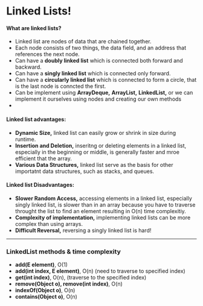 # Linked Lists!
#### What are linked lists?
* Linked list are nodes of data that are chained together.
* Each node consists of two things, the data field, and an address that references the next node. 
* Can have a **doubly linked list** which is connected both forward and backward.
* Can have a **singly linked list** which is connected only forward.
* Can have a **circularly linked list** which is connected to form a circle, that is the last node is conncted the first.
* Can be implement using **ArrayDeque,** **ArrayList,** **LinkedList,** or we can implement it ourselves using nodes and creating our own methods
* 

#### Linked list advantages:
* **Dynamic Size,** linked list can easily grow or shrink in size during runtime.  
* **Insertion and Deletion,** inseritng or deleting elements in a linked list, especially in the beginning or middle, is generally faster and mroe efficient that the array.
* **Various Data Structures,** linked list serve as the basis for other importatnt data structures, such as stacks, and queues.
#### Linked list Disadvantages:
* **Slower Random Access,** accessing elements in a linked list, especially singly linked list, is slower than in an array because you have to traverse throught the list to find an element resulting in O(n) time complexitiy.
* **Complexity of implementation,** implementing linked lists can be more complex than using arrays.
* **Difficult Reversal,** reversing a singly linked list is hard!
* **

### LinkedList methods & time complexity
* **add(E element)**, O(1)
* **add(int index, E element)**, O(n) (need to traverse to specified index)
* **get(int index)**, O(n), (traverse to the specified index)
* **remove(Object o), remove(int index)**, O(n)
* **indexOf(Object o)**, O(n)
* **contains(Object o)**, O(n)
